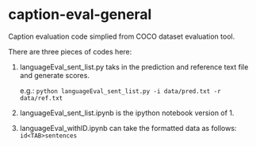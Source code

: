 # caption-eval-general

Caption evaluation code simplied from COCO dataset evaluation tool.

There are three pieces of codes here:

1. languageEval_sent_list.py taks in the prediction and reference text file and
   generate scores.

   e.g.: `python languageEval_sent_list.py -i data/pred.txt -r data/ref.txt`
 
2. languageEval_sent_list.ipynb is the ipython notebook version of 1.

3. languageEval_withID.ipynb can take the formatted data as follows:
   `id<TAB>sentences`
